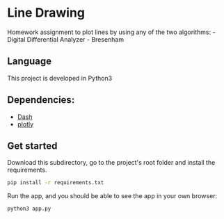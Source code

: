 # Line Drawing

Homework assignment to plot lines by using any of the two algorithms:
    - Digital Differential Analyzer
    - Bresenham

## Language
This project is developed in Python3

## Dependencies:
- [Dash](https://dash.plotly.com/)
- [plotly](https://plotly.com/)

## Get started 

Download this subdirectory, go to the project's root folder and install the requirements.

```sh
pip install -r requirements.txt
```

Run the app, and you should be able to see the app in your own browser:

```
python3 app.py
```
